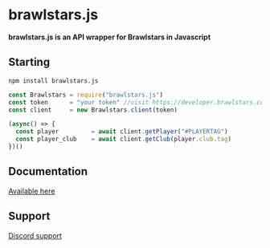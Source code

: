 # brawlstars.js

**brawlstars.js is an API wrapper for Brawlstars in Javascript**

## Starting

`npm install brawlstars.js`

```Javascript
const Brawlstars = require("brawlstars.js")
const token      = "your token" //visit https://developer.brawlstars.com/ to get a token
const client     = new Brawlstars.client(token)

(async() => {
  const player         = await client.getPlayer("#PLAYERTAG")
  const player_club    = await client.getClub(player.club.tag)
})()
```

## Documentation

[Available here](https://brawlstarsjs.docs.apiary.io/)

## Support

[Discord support](https://discord.gg/kA5DzqY)
